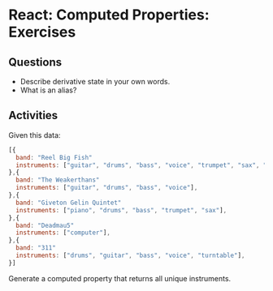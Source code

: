 # React: Computed Properties: Exercises

## Questions

* Describe derivative state in your own words.
* What is an alias?

## Activities

Given this data:

```js
[{
  band: "Reel Big Fish"
  instruments: ["guitar", "drums", "bass", "voice", "trumpet", "sax", "trombone"],
},{
  band: "The Weakerthans"
  instruments: ["guitar", "drums", "bass", "voice"],
},{
  band: "Giveton Gelin Quintet"
  instruments: ["piano", "drums", "bass", "trumpet", "sax"],
},{
  band: "Deadmau5"
  instruments: ["computer"],
},{
  band: "311"
  instruments: ["drums", "guitar", "bass", "voice", "turntable"],
}]
```

Generate a computed property that returns all unique instruments.
